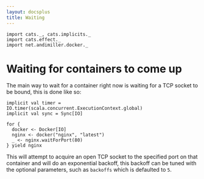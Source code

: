 ```yaml
---
layout: docsplus
title: Waiting
---
```


```tut:invisible
import cats._, cats.implicits._
import cats.effect._
import net.andimiller.docker._
```


# Waiting for containers to come up

The main way to wait for a container right now is waiting for a TCP socket to be bound, this is done like so:

```tut:invisible
implicit val timer = IO.timer(scala.concurrent.ExecutionContext.global)
implicit val sync = Sync[IO]
```

```tut:silent
for {
  docker <- Docker[IO]
  nginx <- docker("nginx", "latest")
  _ <- nginx.waitForPort(80)
} yield nginx
```

This will attempt to acquire an open TCP socket to the specified port on that container and will do an exponential backoff, this backoff can be tuned with the optional parameters, such as `backoffs` which is defaulted to `5`.
